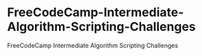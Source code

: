 # FreeCodeCamp-Intermediate-Algorithm-Scripting-Challenges
FreeCodeCamp Intermediate Algorithm Scripting Challenges
